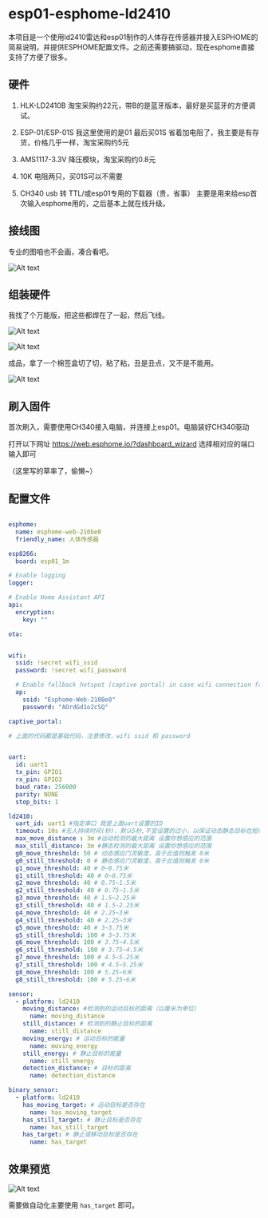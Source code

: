 # esp01-esphome-ld2410

本项目是一个使用ld2410雷达和esp01制作的人体存在传感器并接入ESPHOME的简易说明，并提供ESPHOME配置文件。之前还需要搞驱动，现在esphome直接支持了方便了很多。

## 硬件

1. HLK-LD2410B 淘宝采购约22元，带B的是蓝牙版本，最好是买蓝牙的方便调试。

2. ESP-01/ESP-01S 我这里使用的是01 最后买01S 省着加电阻了，我主要是有存货，价格几乎一样，淘宝采购约5元

3. AMS1117-3.3V 降压模块，淘宝采购约0.8元

4. 10K 电阻两只，买01S可以不需要

5. CH340 usb 转 TTL/或esp01专用的下载器（贵，省事） 主要是用来给esp首次输入esphome用的，之后基本上就在线升级。

## 接线图

专业的图咱也不会画，凑合看吧。

![Alt text](images/%E6%8E%A5%E7%BA%BF%E5%9B%BE.jpg)

## 组装硬件

我找了个万能版，把这些都焊在了一起，然后飞线。

![Alt text](images/Snipaste_2023-04-04_23-49-27.jpg)

![Alt text](images/Snipaste_2023-04-04_23-49-39.jpg)

成品，拿了一个棉签盒切了切，粘了粘，丑是丑点，又不是不能用。

![Alt text](images/Snipaste_2023-04-04_23-49-50.jpg)

## 刷入固件

首次刷入，需要使用CH340接入电脑，并连接上esp01。电脑装好CH340驱动

打开以下网址 https://web.esphome.io/?dashboard_wizard 选择相对应的端口输入即可

（这里写的草率了，偷懒~）

## 配置文件

```yaml

esphome:
  name: esphome-web-210be0
  friendly_name: 人体传感器

esp8266:
  board: esp01_1m

# Enable logging
logger:

# Enable Home Assistant API
api:
  encryption:
    key: ""

ota:


wifi:
  ssid: !secret wifi_ssid
  password: !secret wifi_password

  # Enable fallback hotspot (captive portal) in case wifi connection fails
  ap:
    ssid: "Esphome-Web-210Be0"
    password: "AOrdGd1o2cSQ"

captive_portal:

# 上面的代码都是基础代码，注意修改，wifi ssid 和 password


uart:
  id: uart1
  tx_pin: GPIO1
  rx_pin: GPIO3
  baud_rate: 256000
  parity: NONE
  stop_bits: 1

ld2410:
  uart_id: uart1 #指定串口 就是上面uart设置的ID
  timeout: 10s #无人持续时间(秒)，默认5秒,不宜设置的过小，以保证动态静态目标在短时间都丢失后给予一定的冗余
  max_move_distance : 3m #运动检测的最大距离 设置你想感应的范围
  max_still_distance: 3m #静态检测的最大距离 设置你想感应的范围
  g0_move_threshold: 50 # 动态感应门灵敏度，高于此值则触发 0米
  g0_still_threshold: 0 # 静态感应门灵敏度，高于此值则触发 0米
  g1_move_threshold: 40 # 0~0.75米
  g1_still_threshold: 40 # 0~0.75米
  g2_move_threshold: 40 # 0.75~1.5米
  g2_still_threshold: 40 # 0.75~1.5米
  g3_move_threshold: 40 # 1.5~2.25米
  g3_still_threshold: 40 # 1.5~2.25米
  g4_move_threshold: 40 # 2.25~3米
  g4_still_threshold: 40 # 2.25~3米
  g5_move_threshold: 40 # 3~3.75米
  g5_still_threshold: 100 # 3~3.75米 
  g6_move_threshold: 100 # 3.75~4.5米
  g6_still_threshold: 100 # 3.75~4.5米
  g7_move_threshold: 100 # 4.5~5.25米
  g7_still_threshold: 100 # 4.5~5.25米
  g8_move_threshold: 100 # 5.25~6米
  g8_still_threshold: 100 # 5.25~6米

sensor:
  - platform: ld2410
    moving_distance: #检测到的运动目标的距离（以厘米为单位）
      name: moving_distance
    still_distance: # 检测到的静止目标的距离
      name: still_distance
    moving_energy: # 运动目标的能量
      name: moving_energy
    still_energy: # 静止目标的能量
      name: still_energy
    detection_distance: # 目标的距离
      name: detection_distance

binary_sensor:
  - platform: ld2410
    has_moving_target: # 运动目标是否存在
      name: has_moving_target
    has_still_target: # 静止目标是否存在
      name: has_still_target
    has_target: # 静止或移动目标是否存在
      name: has_target
```

## 效果预览

![Alt text](images/Snipaste_2023-04-04_23-45-44.jpg)

需要做自动化主要使用 `has_target` 即可。
